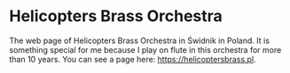 # Helicopters Brass Orchestra
The web page of Helicopters Brass Orchestra in Świdnik in Poland. It is something special for me because I play on flute in this orchestra for more than 10 years. You can see a page here: https://helicoptersbrass.pl.
